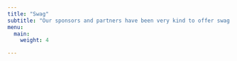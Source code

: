 ```yaml
---
title: "Swag"
subtitle: "Our sponsors and partners have been very kind to offer swag and giveaways for participants. Check the details and see how to get each one."
menu:
  main:
    weight: 4

---
```



